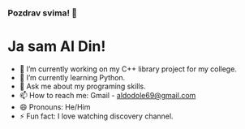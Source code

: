 ### Pozdrav svima! 👋
# Ja sam Al Din!

- 🔭 I’m currently working on my C++ library project for my college.
- 🌱 I’m currently learning Python.
- 💬 Ask me about my programing skills.
- 📫 How to reach me: Gmail - aldodole69@gmail.com  
- 😄 Pronouns: He/Him
- ⚡ Fun fact: I love watching discovery channel.

